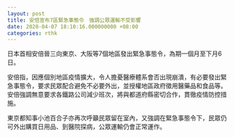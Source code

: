 ```yaml
---
layout: post
title: 安倍宣布7區緊急事態令　強調公眾運輸不受影響
date: 2020-04-07 18:10:16.000000000 +08:00
categories: rthk
---
```


日本首相安倍晉三向東京、大阪等7個地區發出緊急事態令，為期一個月至下月6日。

安倍指，因應個別地區疫情擴大，令人擔憂醫療體系會否出現崩潰，有必要發出緊急事態令，要求民眾配合避免不必要外出，並授權地區政府徵用醫藥品和食品等。安倍強調無意要求各鐵路公司減少班次，將與都道府縣密切合作，貫徹疫情防控措施。

東京都知事小池百合子亦再次呼籲民眾留在室內，又強調在緊急事態令下，民眾仍可外出購買日用品、到醫院探病，公眾運輸仍會正常運作。
